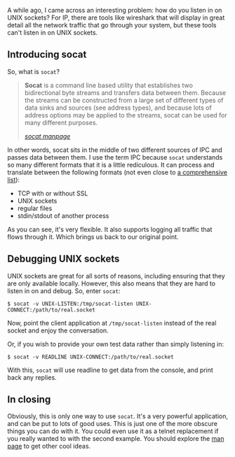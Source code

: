 A while ago, I came across an interesting problem: how do you listen in on
UNIX sockets? For IP, there are tools like wireshark that will display in
great detail all the network traffic that go through your system, but these
tools can't listen in on UNIX sockets.

Introducing socat
-----------------

So, what is `socat`?

> **Socat** is a command line based utility that establishes two bidirectional
> byte streams and transfers data between them. Because the streams can be
> constructed from a large set of different types of data sinks and sources
> (see address types), and because lots of address options may be applied to
> the streams, socat can be used for many different purposes.
>
> <cite>[socat manpage][man socat]</cite>

In other words, socat sits in the middle of two different sources of IPC
and passes data between them. I use the term IPC because `socat` understands
so many different formats that it is a little rediculous. It can process and
translate between the following formats (not even close to 
[a comprehensive list][socat protocols]):

* TCP with or without SSL
* UNIX sockets
* regular files
* stdin/stdout of another process

As you can see, it's very flexible. It also supports logging all traffic that
flows through it. Which brings us back to our original point.

Debugging UNIX sockets
----------------------

UNIX sockets are great for all sorts of reasons, including ensuring that they
are only available locally. However, this also means that they are hard to
listen in on and debug. So, enter `socat`:

``` console
$ socat -v UNIX-LISTEN:/tmp/socat-listen UNIX-CONNECT:/path/to/real.socket
```

Now, point the client application at `/tmp/socat-listen` instead of the real
socket and enjoy the conversation.

Or, if you wish to provide your own test data rather than simply listening in:

``` console
$ socat -v READLINE UNIX-CONNECT:/path/to/real.socket
```

With this, `socat` will use readline to get data from the console, and print
back any replies.

In closing
----------

Obviously, this is only one way to use `socat`. It's a very powerful application,
and can be put to lots of good uses. This is just one of the more obscure things
you can do with it. You could even use it as a telnet replacement if you really
wanted to with the second example. You should explore the [man page][man socat]
to get other cool ideas.


[man socat]: http://www.dest-unreach.org/socat/doc/socat.html
[socat protocols]: http://www.dest-unreach.org/socat/doc/socat.html#ADDRESS_CREAT
